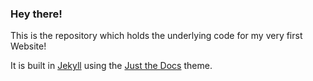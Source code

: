 ### Hey there!

This is the repository which holds the underlying code for my very first Website!

It is built in [Jekyll](https://jekyllrb.com) using the [Just the Docs](https://just-the-docs.github.io/just-the-docs/) theme.